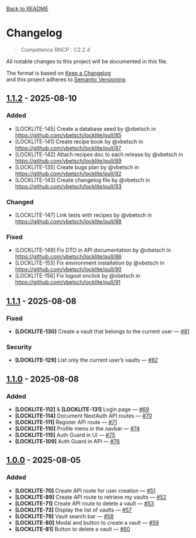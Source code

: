 [Back to README](README.md)

# Changelog

> Compétence RNCP : C2.2.4

All notable changes to this project will be documented in this file.

The format is based on [Keep a Changelog](https://keepachangelog.com/en/1.1.0/)  
and this project adheres to [Semantic Versioning](https://semver.org/spec/v2.0.0.html).

[//]: # (### Added)

[//]: # (### Changed)

[//]: # (### Fixed)

[//]: # (### Security)

[1.1.2]: https://github.com/vbetsch/locklite/releases/tag/v1.1.2

[1.1.1]: https://github.com/vbetsch/locklite/releases/tag/v1.1.1

[1.1.0]: https://github.com/vbetsch/locklite/releases/tag/v1.1.0

[1.0.0]: https://github.com/vbetsch/locklite/releases/tag/v1.0.0

## [1.1.2] - 2025-08-10

### Added

* [LOCKLITE-145] Create a database seed by @vbetsch in https://github.com/vbetsch/locklite/pull/85
* [LOCKLITE-141] Create recipe book by @vbetsch in https://github.com/vbetsch/locklite/pull/87
* [LOCKLITE-142] Attach recipes doc to each release by @vbetsch in https://github.com/vbetsch/locklite/pull/89
* [LOCKLITE-135] Create bugs plan by @vbetsch in https://github.com/vbetsch/locklite/pull/92
* [LOCKLITE-143] Create changelog file by @vbetsch in https://github.com/vbetsch/locklite/pull/93

### Changed

* [LOCKLITE-147] Link tests with recipes by @vbetsch in https://github.com/vbetsch/locklite/pull/88

### Fixed

* [LOCKLITE-149] Fix DTO in API documentation by @vbetsch in https://github.com/vbetsch/locklite/pull/86
* [LOCKLITE-153] Fix environment installation by @vbetsch in https://github.com/vbetsch/locklite/pull/90
* [LOCKLITE-156] Fix logout onclick by @vbetsch in https://github.com/vbetsch/locklite/pull/91

## [1.1.1] - 2025-08-08

### Fixed

- **[LOCKLITE-130]** Create a vault that belongs to the current
  user — [#81](https://github.com/vbetsch/locklite/pull/81)

### Security

- **[LOCKLITE-129]** List only the current user’s vaults — [#82](https://github.com/vbetsch/locklite/pull/82)

## [1.1.0] - 2025-08-08

### Added

- **[LOCKLITE-112]** & **[LOCKLITE-131]** Login page — [#69](https://github.com/vbetsch/locklite/pull/69)
- **[LOCKLITE-114]** Document NextAuth API routes — [#70](https://github.com/vbetsch/locklite/pull/70)
- **[LOCKLITE-111]** Register API route — [#71](https://github.com/vbetsch/locklite/pull/71)
- **[LOCKLITE-110]** Profile menu in the navbar — [#74](https://github.com/vbetsch/locklite/pull/74)
- **[LOCKLITE-115]** Auth Guard in UI — [#75](https://github.com/vbetsch/locklite/pull/75)
- **[LOCKLITE-109]** Auth Guard in API — [#76](https://github.com/vbetsch/locklite/pull/76)

## [1.0.0] - 2025-08-05

### Added

- **[LOCKLITE-70]** Create API route for user creation — [#51](https://github.com/vbetsch/locklite/pull/51)
- **[LOCKLITE-89]** Create API route to retrieve my vaults — [#52](https://github.com/vbetsch/locklite/pull/52)
- **[LOCKLITE-71]** Create API route to delete a vault — [#53](https://github.com/vbetsch/locklite/pull/53)
- **[LOCKLITE-73]** Display the list of vaults — [#57](https://github.com/vbetsch/locklite/pull/57)
- **[LOCKLITE-79]** Vault search bar — [#58](https://github.com/vbetsch/locklite/pull/58)
- **[LOCKLITE-80]** Modal and button to create a vault — [#59](https://github.com/vbetsch/locklite/pull/59)
- **[LOCKLITE-81]** Button to delete a vault — [#60](https://github.com/vbetsch/locklite/pull/60)
